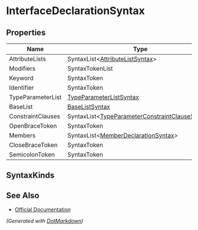 # InterfaceDeclarationSyntax

## Properties

| Name              | Type                                                              |
| ----------------- | ----------------------------------------------------------------- |
| AttributeLists    | SyntaxList\<[AttributeListSyntax](SyntaxList.md)>                 |
| Modifiers         | SyntaxTokenList                                                   |
| Keyword           | SyntaxToken                                                       |
| Identifier        | SyntaxToken                                                       |
| TypeParameterList | [TypeParameterListSyntax](TypeParameterListSyntax.md)             |
| BaseList          | [BaseListSyntax](BaseListSyntax.md)                               |
| ConstraintClauses | SyntaxList\<[TypeParameterConstraintClauseSyntax](SyntaxList.md)> |
| OpenBraceToken    | SyntaxToken                                                       |
| Members           | SyntaxList\<[MemberDeclarationSyntax](SyntaxList.md)>             |
| CloseBraceToken   | SyntaxToken                                                       |
| SemicolonToken    | SyntaxToken                                                       |

## SyntaxKinds

## See Also

* [Official Documentation](https://docs.microsoft.com/en-us/dotnet/api/microsoft.codeanalysis.csharp.syntax.interfacedeclarationsyntax)


*\(Generated with [DotMarkdown](http://github.com/JosefPihrt/DotMarkdown)\)*
